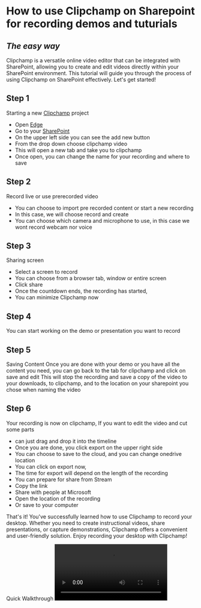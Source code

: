 # How to use Clipchamp on Sharepoint for recording demos and tuturials

## _The easy way_

Clipchamp is a versatile online video editor that can be integrated with SharePoint, allowing you to create and edit videos directly within your SharePoint environment. This tutorial will guide you through the process of using Clipchamp on SharePoint effectively. Let's get started!


## Step 1

Starting a new [Clipchamp](https://clipchamp.com/en/) project

- Open [Edge](https://bing.com)
- Go to your [SharePoint](https://microsoft-my.sharepoint.com/)
- On the upper left side you can see the add new button
- From the drop down choose clipchamp video
- This will open a new tab and take you to clipchamp
- Once open, you can change the name for your recording and where to save

## Step 2

Record live or use prerecorded video

- You can choose to import pre recorded content or start a new recording
- In this case, we will choose record and create
- You can choose which camera and microphone to use, in this case we wont record webcam nor voice

## Step 3

Sharing screen

- Select a screen to record
- You can choose from a browser tab, window or entire screen
- Click share
- Once the countdown ends, the recording has started,
- You can minimize Clipchamp now

## Step 4

You can start working on the demo or presentation you want to record

## Step 5

Saving Content
Once you are done with your demo or you have all the content you need, you can go back to the tab for clipchamp and click on save and edit
This will stop the recording and save a copy of the video to your downloads, to clipchamp, and to the location on your sharepoint you chose when naming the video

## Step 6

Your recording is now on clipchamp,
If you want to edit the video and cut some parts

- can just drag and drop it into the timeline
- Once you are done, you click export on the upper right side
- You can choose to save to the cloud, and you can change onedrive location
- You can click on export now,
- The time for export will depend on the length of the recording
- You can prepare for share from Stream
- Copy the link
- Share with people at Microsoft
- Open the location of the recording
- Or save to your computer

That's it! You've successfully learned how to use Clipchamp to record your desktop. Whether you need to create instructional videos, share presentations, or capture demonstrations, Clipchamp offers a convenient and user-friendly solution. Enjoy recording your desktop with Clipchamp!

Quick Walkthrough
<video src="ClipChamp%20TutorialAdoptionSync.mp4" controls title="Title"></video>
